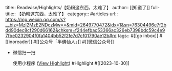 title:: Readwise/Highlights/【奶粉这东西，太难了】
author:: [[知道了]]
full-title:: 【奶粉这东西，太难了】
category:: #articles
url:: https://mp.weixin.qq.com/s?__biz=MzI2MzE2NDczMw==&mid=2649770472&idx=1&sn=76304496e7f2bdd90dec8cf290d66162&chksm=f244efbac53366ac326eb7398bdc59c4e97fbe0232904f0fa1404bb52f2fe7d7cf01790ae12b#rd
tags:: #[[go inbox]] #[[inoreader]] #[[公众号「半佛仙人」]] #[[微信公众号]]

- 微信扫一扫
  
  使用小程序 ([View Highlight](https://read.readwise.io/read/01hdz2qz30m6nh0x7hqyjvw0qw)) #Highlight #[[2023-10-30]]